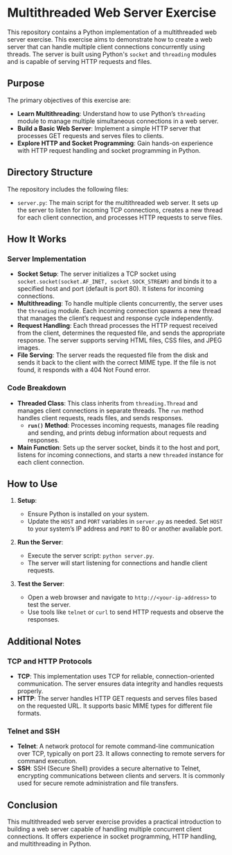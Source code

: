 # Multithreaded Web Server Exercise

This repository contains a Python implementation of a multithreaded web server exercise. This exercise aims to demonstrate how to create a web server that can handle multiple client connections concurrently using threads. The server is built using Python's `socket` and `threading` modules and is capable of serving HTTP requests and files.

## Purpose

The primary objectives of this exercise are:

- **Learn Multithreading**: Understand how to use Python’s `threading` module to manage multiple simultaneous connections in a web server.
- **Build a Basic Web Server**: Implement a simple HTTP server that processes GET requests and serves files to clients.
- **Explore HTTP and Socket Programming**: Gain hands-on experience with HTTP request handling and socket programming in Python.

## Directory Structure

The repository includes the following files:

- `server.py`: The main script for the multithreaded web server. It sets up the server to listen for incoming TCP connections, creates a new thread for each client connection, and processes HTTP requests to serve files.

## How It Works

### Server Implementation

- **Socket Setup**: The server initializes a TCP socket using `socket.socket(socket.AF_INET, socket.SOCK_STREAM)` and binds it to a specified host and port (default is port 80). It listens for incoming connections.
- **Multithreading**: To handle multiple clients concurrently, the server uses the `threading` module. Each incoming connection spawns a new thread that manages the client’s request and response cycle independently.
- **Request Handling**: Each thread processes the HTTP request received from the client, determines the requested file, and sends the appropriate response. The server supports serving HTML files, CSS files, and JPEG images.
- **File Serving**: The server reads the requested file from the disk and sends it back to the client with the correct MIME type. If the file is not found, it responds with a 404 Not Found error.

### Code Breakdown

- **Threaded Class**: This class inherits from `threading.Thread` and manages client connections in separate threads. The `run` method handles client requests, reads files, and sends responses.
  - **`run()` Method**: Processes incoming requests, manages file reading and sending, and prints debug information about requests and responses.
- **Main Function**: Sets up the server socket, binds it to the host and port, listens for incoming connections, and starts a new `threaded` instance for each client connection.

## How to Use

1. **Setup**:
   - Ensure Python is installed on your system.
   - Update the `HOST` and `PORT` variables in `server.py` as needed. Set `HOST` to your system’s IP address and `PORT` to 80 or another available port.

2. **Run the Server**:
   - Execute the server script: `python server.py`.
   - The server will start listening for connections and handle client requests.

3. **Test the Server**:
   - Open a web browser and navigate to `http://<your-ip-address>` to test the server.
   - Use tools like `telnet` or `curl` to send HTTP requests and observe the responses.

## Additional Notes

### TCP and HTTP Protocols

- **TCP**: This implementation uses TCP for reliable, connection-oriented communication. The server ensures data integrity and handles requests properly.
- **HTTP**: The server handles HTTP GET requests and serves files based on the requested URL. It supports basic MIME types for different file formats.

### Telnet and SSH

- **Telnet**: A network protocol for remote command-line communication over TCP, typically on port 23. It allows connecting to remote servers for command execution.
- **SSH**: SSH (Secure Shell) provides a secure alternative to Telnet, encrypting communications between clients and servers. It is commonly used for secure remote administration and file transfers.

## Conclusion

This multithreaded web server exercise provides a practical introduction to building a web server capable of handling multiple concurrent client connections. It offers experience in socket programming, HTTP handling, and multithreading in Python.
